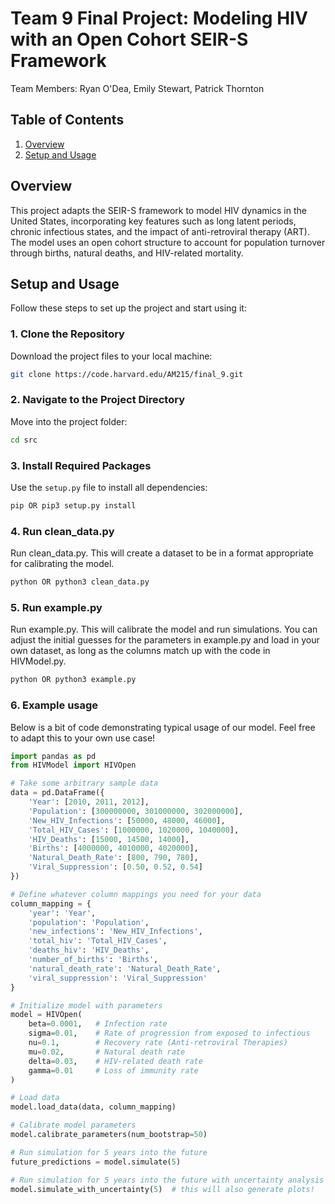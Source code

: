 # Team 9 Final Project: Modeling HIV with an Open Cohort SEIR-S Framework
Team Members: Ryan O'Dea, Emily Stewart, Patrick Thornton

## Table of Contents

1. [Overview](#overview)
2. [Setup and Usage](#setup-and-usage)

## Overview
This project adapts the SEIR-S framework to model HIV dynamics in the United States, incorporating key features such as long latent periods, chronic infectious states, and the impact of anti-retroviral therapy (ART). The model uses an open cohort structure to account for population turnover through births, natural deaths, and HIV-related mortality.

## Setup and Usage
Follow these steps to set up the project and start using it:

### 1. Clone the Repository
Download the project files to your local machine:
```bash
git clone https://code.harvard.edu/AM215/final_9.git
```

### 2. Navigate to the Project Directory
Move into the project folder:
```bash
cd src
```

### 3. Install Required Packages
Use the `setup.py` file to install all dependencies:
```bash
pip OR pip3 setup.py install
```

### 4. Run clean_data.py
Run clean_data.py. This will create a dataset to be in a format appropriate for calibrating the model.
```bash
python OR python3 clean_data.py
```

### 5. Run example.py
Run example.py. This will calibrate the model and run simulations. You can adjust the initial guesses for the parameters in example.py and load in your own dataset, as long as the columns match up with the code in HIVModel.py.
```bash
python OR python3 example.py
```

### 6. Example usage
Below is a bit of code demonstrating typical usage of our model. Feel free to adapt this to your own use case!
```python
import pandas as pd
from HIVModel import HIVOpen

# Take some arbitrary sample data
data = pd.DataFrame({
    'Year': [2010, 2011, 2012],
    'Population': [300000000, 301000000, 302000000],
    'New_HIV_Infections': [50000, 48000, 46000],
    'Total_HIV_Cases': [1000000, 1020000, 1040000],
    'HIV_Deaths': [15000, 14500, 14000],
    'Births': [4000000, 4010000, 4020000],
    'Natural_Death_Rate': [800, 790, 780],
    'Viral_Suppression': [0.50, 0.52, 0.54]
})

# Define whatever column mappings you need for your data
column_mapping = {
    'year': 'Year',
    'population': 'Population',
    'new_infections': 'New_HIV_Infections',
    'total_hiv': 'Total_HIV_Cases',
    'deaths_hiv': 'HIV_Deaths',
    'number_of_births': 'Births',
    'natural_death_rate': 'Natural_Death_Rate',
    'viral_suppression': 'Viral_Suppression'
}

# Initialize model with parameters
model = HIVOpen(
    beta=0.0001,   # Infection rate
    sigma=0.01,    # Rate of progression from exposed to infectious
    nu=0.1,        # Recovery rate (Anti-retroviral Therapies)
    mu=0.02,       # Natural death rate
    delta=0.03,    # HIV-related death rate
    gamma=0.01     # Loss of immunity rate
)

# Load data
model.load_data(data, column_mapping)

# Calibrate model parameters
model.calibrate_parameters(num_bootstrap=50)

# Run simulation for 5 years into the future
future_predictions = model.simulate(5)

# Run simulation for 5 years into the future with uncertainty analysis
model.simulate_with_uncertainty(5)  # this will also generate plots!
```
